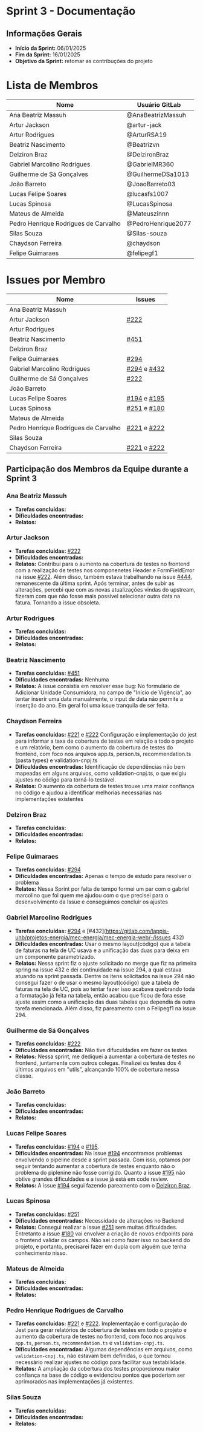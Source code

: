 # Sprint 3 - Documentação

## Informações Gerais
- **Início da Sprint:** 06/01/2025
- **Fim da Sprint:** 16/01/2025
- **Objetivo da Sprint:** retomar as contribuções do projeto 

# Lista de Membros

| Nome                              | Usuário   GitLab          |
|-----------------------------------|---------------------|
| Ana Beatriz Massuh                | @AnaBeatrizMassuh   |
| Artur Jackson                     | @artur-jack         |
| Artur Rodrigues                   | @ArturRSA19         |
| Beatriz Nascimento                | @Beatrizvn          |
| Delziron Braz                     | @DelzironBraz       |
| Gabriel Marcolino Rodrigues        | @GabrielMR360       |
| Guilherme de Sá Gonçalves         | @GuilhermeDSa1013   |
| João Barreto                      | @JoaoBarreto03      |
| Lucas Felipe Soares               | @lucasfs1007        |
| Lucas Spinosa                     | @LucasSpinosa       |
| Mateus de Almeida                 | @Mateuszinnn        |
| Pedro Henrique Rodrigues de Carvalho | @PedroHenrique2077 |
| Silas Souza                       | @Silas-souza        |
| Chaydson Ferreira                 | @chaydson           |
| Felipe Guimaraes                        | @felipegf1          |


# Issues por Membro

| Nome                              | Issues                   |
|-----------------------------------|--------------------------|
| Ana Beatriz Massuh                |                          |
| Artur Jackson                     | [#222](https://gitlab.com/lappis-unb/projetos-energia/mec-energia/mec-energia-api/-/issues/222)                         |
| Artur Rodrigues                   |                          |
| Beatriz Nascimento                | [#451](https://gitlab.com/lappis-unb/projetos-energia/mec-energia/mec-energia-web/-/issues/451)                         |
| Delziron Braz                     |                          |
| Felipe Guimaraes                  | [#294](https://gitlab.com/lappis-unb/projetos-energia/mec-energia/mec-energia-web/-/issues/294)                         |
| Gabriel Marcolino Rodrigues       | [#294](https://gitlab.com/lappis-unb/projetos-energia/mec-energia/mec-energia-web/-/issues/294) e [#432](https://gitlab.com/lappis-unb/projetos-energia/mec-energia/mec-energia-web/-/issues/432)                        |
| Guilherme de Sá Gonçalves         | [#222](https://gitlab.com/lappis-unb/projetos-energia/mec-energia/mec-energia-api/-/issues/222)                         |
| João Barreto                      |                          |
| Lucas Felipe Soares               | [#194](https://gitlab.com/lappis-unb/projetos-energia/mec-energia/mec-energia-api/-/issues/194) e [#195](https://gitlab.com/lappis-unb/projetos-energia/mec-energia/mec-energia-web/-/issues/195)                         |
| Lucas Spinosa                     | [#251](https://gitlab.com/lappis-unb/projetos-energia/mec-energia/mec-energia-web/-/issues/251) e [#180](https://gitlab.com/lappis-unb/projetos-energia/mec-energia/mec-energia-web/-/issues/180)       |
| Mateus de Almeida                 |                          |
| Pedro Henrique Rodrigues de Carvalho | [#221](https://gitlab.com/lappis-unb/projetos-energia/mec-energia/mec-energia-api/-/issues/221) e [#222](https://gitlab.com/lappis-unb/projetos-energia/mec-energia/mec-energia-api/-/issues/222)                      |
| Silas Souza                       |                          |
| Chaydson Ferreira                 | [#221](https://gitlab.com/lappis-unb/projetos-energia/mec-energia/mec-energia-api/-/issues/221) e [#222](https://gitlab.com/lappis-unb/projetos-energia/mec-energia/mec-energia-api/-/issues/222)                         |

## Participação dos Membros da Equipe durante a Sprint 3

### Ana Beatriz Massuh
- **Tarefas concluídas:** 
- **Dificuldades encontradas:** 
- **Relatos:** 

### Artur Jackson
- **Tarefas concluídas:** [#222](https://gitlab.com/lappis-unb/projetos-energia/mec-energia/mec-energia-api/-/issues/222)
- **Dificuldades encontradas:** 
- **Relatos:** Contribuí para o aumento na cobertura de testes no frontend com a realização de testes nos componenetes Header e FormFieldError na issue [#222](https://gitlab.com/lappis-unb/projetos-energia/mec-energia/mec-energia-api/-/issues/222). Além disso, também estava trabalhando na issue [#444](https://gitlab.com/lappis-unb/projetos-energia/mec-energia/mec-energia-web/-/issues/444), remanescente da última sprint. Após terminar, antes de subir as alterações, percebi que com as novas atualizações vindas do upstream, fizeram com que não fosse mais possível selecionar outra data na fatura. Tornando a issue obsoleta.

### Artur Rodrigues
- **Tarefas concluídas:** 
- **Dificuldades encontradas:** 
- **Relatos:** 

### Beatriz Nascimento
- **Tarefas concluídas:** [#451](https://gitlab.com/lappis-unb/projetos-energia/mec-energia/mec-energia-web/-/issues/451) 
- **Dificuldades encontradas:** Nenhuma
- **Relatos:** A issue consistia em resolver esse bug: No formulário de Adicionar Unidade Consumidora, no campo de "Início de Vigência", ao tentar inserir uma data manualmente, o input de data não permite a inserção do ano. Em geral foi uma issue tranquila de ser feita. 

### Chaydson Ferreira
- **Tarefas concluídas:** [#221](https://gitlab.com/lappis-unb/projetos-energia/mec-energia/mec-energia-api/-/issues/221) e [#222](https://gitlab.com/lappis-unb/projetos-energia/mec-energia/mec-energia-api/-/issues/222) Configuração e implementação do jest para informar a taxa de cobertura de testes em relação a todo o projeto e um relatório, bem como o aumento da cobertura de testes do frontend, com foco nos arquivos app.ts, person.ts, recommendation.ts (pasta types) e validation-cnpj.ts
- **Dificuldades encontradas:** Identificação de dependências não bem mapeadas em alguns arquivos, como validation-cnpj.ts, o que exigiu ajustes no código para torná-lo testável.
- **Relatos:** O aumento da cobertura de testes trouxe uma maior confiança no código e ajudou a identificar melhorias necessárias nas implementações existentes

### Delziron Braz
- **Tarefas concluídas:** 
- **Dificuldades encontradas:** 
- **Relatos:** 

### Felipe Guimaraes 
- **Tarefas concluídas:** [#294](https://gitlab.com/lappis-unb/projetos-energia/mec-energia/mec-energia-web/-/issues/294)
- **Dificuldades encontradas:** Apenas o tempo de estudo para resolver o problema
- **Relatos:** Nessa Sprint por falta de tempo formei um par com o gabriel marcolino que foi quem me ajudou com o que precisei para o desenvolvimento da Issue e conseguimos concluir os ajustes

### Gabriel Marcolino Rodrigues
- **Tarefas concluídas:** [#294](https://gitlab.com/lappis-unb/projetos-energia/mec-energia/mec-energia-web/-/issues/294) e [#432](https://gitlab.com/lappis-unb/projetos-energia/mec-energia/mec-energia-web/-/issues 432)
- **Dificuldades encontradas:** Usar o mesmo layout(código) que a tabela de faturas na tela de UC usava e a unificação das duas para deixa em um componente parametrizado.
- **Relatos:** Nessa sprint fiz o ajuste solicitado no merge que fiz na primeira spring na issue 432 e dei continuidade na issue 294, a qual estava atuando na sprint passada. Dentre os itens solicitados na issue 294 não consegui fazer o de usar o mesmo layout(código) que a tabela de faturas na tela de UC, pois ao tentar fazer isso acabava quebrando toda a formatação já feita na tabela, então acabou que ficou de fora esse ajuste assim como a unificação das duas tabelas que dependia da outra tarefa mencionada. Além disso, fiz pareamento com o Felipegf1 na issue 294.

### Guilherme de Sá Gonçalves
- **Tarefas concluídas:** [#222](https://gitlab.com/lappis-unb/projetos-energia/mec-energia/mec-energia-api/-/issues/222)
- **Dificuldades encontradas:** Não tive difuculdades em fazer os testes
- **Relatos:** Nessa sprint, me dediquei a aumentar a cobertura de testes no frontend, juntamente com outros colegas. Finalizei os testes dos 4 últimos arquivos em "utils", alcançando 100% de cobertura nessa classe.

### João Barreto
- **Tarefas concluídas:** 
- **Dificuldades encontradas:** 
- **Relatos:** 

### Lucas Felipe Soares
- **Tarefas concluídas:** [#194](https://gitlab.com/lappis-unb/projetos-energia/mec-energia/mec-energia-api/-/issues/194) e [#195](https://gitlab.com/lappis-unb/projetos-energia/mec-energia/mec-energia-web/-/issues/195).  
- **Dificuldades encontradas:** Na issue [#194](https://gitlab.com/lappis-unb/projetos-energia/mec-energia/mec-endosergia-api/-/issues/194) encontramos problemas envolvendo o pipeline desde a sprint passada. Com isso, optamos por seguir tentando aumentar a cobertura de testes enquanto não o problema do piplenine não fosse corrigido. Quanto a issue [#195](https://gitlab.com/lappis-unb/projetos-energia/mec-energia/mec-energia-web/-/issues/195) não obtive grandes dificuldades e a issue já está em code review.  
- **Relatos:** A issue [#194](https://gitlab.com/lappis-unb/projetos-energia/mec-energia/mec-endosergia-api/-/issues/194) segui fazendo pareamento com o [Delziron Braz](https://gitlab.com/DelzironBraz).

### Lucas Spinosa
- **Tarefas concluídas:** [#251](https://gitlab.com/lappis-unb/projetos-energia/mec-energia/mec-energia-web/-/issues/251)
- **Dificuldades encontradas:** Necessidade de alterações no Backend 
- **Relatos:** Consegui realizar a issue [#251](https://gitlab.com/lappis-unb/projetos-energia/mec-energia/mec-energia-web/-/issues/251) sem muitas dificuldades. Entretanto a issue [#180](https://gitlab.com/lappis-unb/projetos-energia/mec-energia/mec-energia-web/-/issues/180) vai envolver a criação de novos endpoints para o frontend validar os campos. Não sei como fazer isso no backend do projeto, e portanto, precisarei fazer em dupla com alguém que tenha conhecimento nisso.

### Mateus de Almeida
- **Tarefas concluídas:** 
- **Dificuldades encontradas:** 
- **Relatos:** 

### Pedro Henrique Rodrigues de Carvalho
- **Tarefas concluídas:** [#221](https://gitlab.com/lappis-unb/projetos-energia/mec-energia/mec-energia-api/-/issues/221) e [#222](https://gitlab.com/lappis-unb/projetos-energia/mec-energia/mec-energia-api/-/issues/222). Implementação e configuração do Jest para gerar relatórios de cobertura de testes em todo o projeto e aumento da cobertura de testes no frontend, com foco nos arquivos `app.ts`, `person.ts`, `recommendation.ts` e `validation-cnpj.ts`.
- **Dificuldades encontradas:** Algumas dependências em arquivos, como `validation-cnpj.ts`, não estavam bem definidas, o que tornou necessário realizar ajustes no código para facilitar sua testabilidade.
- **Relatos:** A ampliação da cobertura dos testes proporcionou maior confiança na base de código e evidenciou pontos que poderiam ser aprimorados nas implementações já existentes.

### Silas Souza
- **Tarefas concluídas:** 
- **Dificuldades encontradas:** 
- **Relatos:** 
